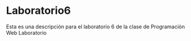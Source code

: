 # Laboratorio6
Esta es una descripción para el laboratorio 6 de la clase de Programación Web Laboratorio
